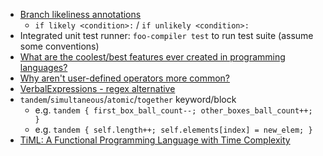 * [Branch likeliness annotations](http://stackoverflow.com/questions/109710/likely-unlikely-macros-in-the-linux-kernel)
  * `if likely <condition>:` / `if unlikely <condition>:`
* Integrated unit test runner: `foo-compiler test` to run test suite (assume some conventions)
* [What are the coolest/best features ever created in programming languages?](http://www.reddit.com/r/ProgrammingLanguages/comments/15ofha/what_are_the_coolestbest_features_ever_created_in/)
* [Why aren't user-defined operators more common?](http://www.reddit.com/r/programming/comments/15ob1l/why_arent_userdefined_operators_more_common/)
* [VerbalExpressions - regex alternative](https://github.com/VerbalExpressions/ScalaVerbalExpressions)
* `tandem`/`simultaneous`/`atomic`/`together` keyword/block
  * e.g. `tandem { first_box_ball_count--; other_boxes_ball_count++; }`
  * e.g. `tandem { self.length++; self.elements[index] = new_elem; }`
* [TiML: A Functional Programming Language with Time Complexity](https://github.com/mit-plv/timl)
